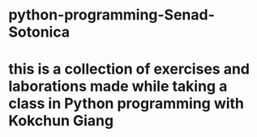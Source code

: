 # python-programming-Senad-Sotonica
# this is a collection of exercises and laborations made while taking a class in Python programming with Kokchun Giang